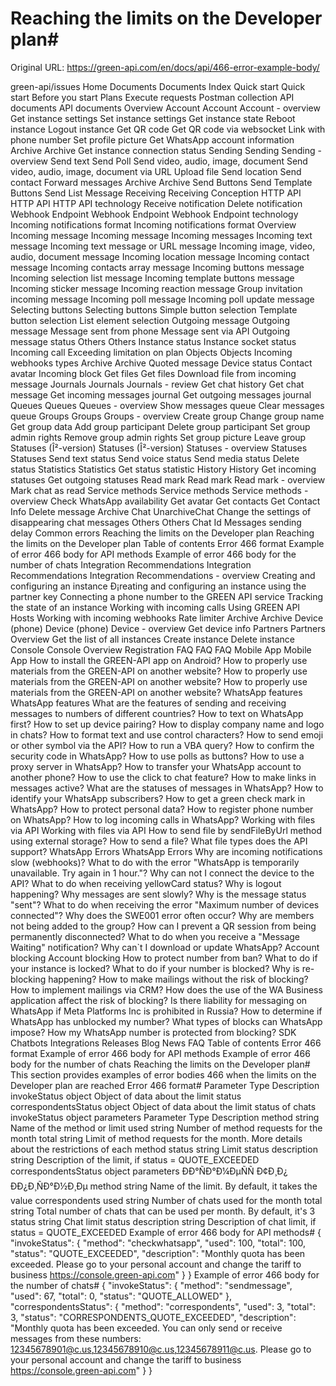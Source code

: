 # Reaching the limits on the Developer plan#

Original URL: https://green-api.com/en/docs/api/466-error-example-body/

green-api/issues Home Documents Documents Index Quick start Quick start Before you start Plans Execute requests Postman collection API documents API documents Overview Account Account Account - overview Get instance settings Set instance settings Get instance state Reboot instance Logout instance Get QR code Get QR code via websocket Link with phone number Set profile picture Get WhatsApp account information Archive Archive Get instance connection status Sending Sending Sending - overview Send text Send Poll Send video, audio, image, document Send video, audio, image, document via URL Upload file Send location Send contact Forward messages Archive Archive Send Buttons Send Template Buttons Send List Message Receiving Receiving Conception HTTP API HTTP API HTTP API technology Receive notification Delete notification Webhook Endpoint Webhook Endpoint Webhook Endpoint technology Incoming notifications format Incoming notifications format Overview Incoming message Incoming message Incoming messages Incoming text message Incoming text message or URL message Incoming image, video, audio, document message Incoming location message Incoming contact message Incoming contacts array message Incoming buttons message Incoming selection list message Incoming template buttons message Incoming sticker message Incoming reaction message Group invitation incoming message Incoming poll message Incoming poll update message Selecting buttons Selecting buttons Simple button selection Template button selection List element selection Outgoing message Outgoing message Message sent from phone Message sent via API Outgoing message status Others Others Instance status Instance socket status Incoming call Exceeding limitation on plan Objects Objects Incoming webhooks types Archive Archive Quoted message Device status Contact avatar Incoming block Get files Get files Download file from incoming message Journals Journals Journals - review Get chat history Get chat message Get incoming messages journal Get outgoing messages journal Queues Queues Queues - overview Show messages queue Clear messages queue Groups Groups Groups - overview Create group Change group name Get group data Add group participant Delete group participant Set group admin rights Remove group admin rights Set group picture Leave group Statuses (Î²-version) Statuses (Î²-version) Statuses - overview Statuses Statuses Send text status Send voice status Send media status Delete status Statistics Statistics Get status statistic History History Get incoming statuses Get outgoing statuses Read mark Read mark Read mark - overview Mark chat as read Service methods Service methods Service methods - overview Check WhatsApp availability Get avatar Get contacts Get Contact Info Delete message Archive Chat UnarchiveChat Change the settings of disappearing chat messages Others Others Chat Id Messages sending delay Common errors Reaching the limits on the Developer plan Reaching the limits on the Developer plan Table of contents Error 466 format Example of error 466 body for API methods Example of error 466 body for the number of chats Integration Recommendations Integration Recommendations Integration Recommendations - overview Creating and configuring an instance Ð¡reating and configuring an instance using the partner key Connecting a phone number to the GREEN API service Tracking the state of an instance Working with incoming calls Using GREEN API Hosts Working with incoming webhooks Rate limiter Archive Archive Device (phone) Device (phone) Device - overview Get device info Partners Partners Overview Get the list of all instances Create instance Delete instance Console Console Overview Registration FAQ FAQ FAQ Mobile App Mobile App How to install the GREEN-API app on Android? How to properly use materials from the GREEN-API on another website? How to properly use materials from the GREEN-API on another website? How to properly use materials from the GREEN-API on another website? WhatsApp features WhatsApp features What are the features of sending and receiving messages to numbers of different countries? How to text on WhatsApp first? How to set up device pairing? How to display company name and logo in chats? How to format text and use control characters? How to send emoji or other symbol via the API? How to run a VBA query? How to confirm the security code in WhatsApp? How to use polls as buttons? How to use a proxy server in WhatsApp? How to transfer your WhatsApp account to another phone? How to use the click to chat feature? How to make links in messages active? What are the statuses of messages in WhatsApp? How to identify your WhatsApp subscribers? How to get a green check mark in WhatsApp? How to protect personal data? How to register phone number on WhatsApp? How to log incoming calls in WhatsApp? Working with files via API Working with files via API How to send file by sendFileByUrl method using external storage? How to send a file? What file types does the API support? WhatsApp Errors WhatsApp Errors Why are incoming notifications slow (webhooks)? What to do with the error "WhatsApp is temporarily unavailable. Try again in 1 hour."? Why can not I connect the device to the API? What to do when receiving yellowCard status? Why is logout happening? Why messages are sent slowly? Why is the message status "sent"? What to do when receiving the error "Maximum number of devices connected"? Why does the SWE001 error often occur? Why are members not being added to the group? How can I prevent a QR session from being permanently disconnected? What to do when you receive a "Message Waiting" notification? Why can`t I download or update WhatsApp? Account blocking Account blocking How to protect number from ban? What to do if your instance is locked? What to do if your number is blocked? Why is re-blocking happening? How to make mailings without the risk of blocking? How to implement mailings via CRM? How does the use of the WA Business application affect the risk of blocking? Is there liability for messaging on WhatsApp if Meta Platforms Inc is prohibited in Russia? How to determine if WhatsApp has unblocked my number? What types of blocks can WhatsApp impose? How my WhatsApp number is protected from blocking? SDK Chatbots Integrations Releases Blog News FAQ Table of contents Error 466 format Example of error 466 body for API methods Example of error 466 body for the number of chats Reaching the limits on the Developer plan# This section provides examples of error bodies 466 when the limits on the Developer plan are reached Error 466 format# Parameter Type Description invokeStatus object Object of data about the limit status correspondentsStatus object Object of data about the limit status of chats invokeStatus object parameters Parameter Type Description method string Name of the method or limit used string Number of method requests for the month total string Limit of method requests for the month. More details about the restrictions of each method status string Limit status description string Description of the limit, if status = QUOTE_EXCEEDED correspondentsStatus object parameters ÐÐ°ÑÐ°Ð¼ÐµÑÑ Ð¢Ð¸Ð¿ ÐÐ¿Ð¸ÑÐ°Ð½Ð¸Ðµ method string Name of the limit. By default, it takes the value correspondents used string Number of chats used for the month total string Total number of chats that can be used per month. By default, it's 3 status string Chat limit status description string Description of chat limit, if status = QUOTE_EXCEEDED Example of error 466 body for API methods# { "invokeStatus": { "method": "checkwhatsapp", "used": 100, "total": 100, "status": "QUOTE_EXCEEDED", "description": "Monthly quota has been exceeded. Please go to your personal account and change the tariff to business https://console.green-api.com" } } Example of error 466 body for the number of chats# { "invokeStatus": { "method": "sendmessage", "used": 67, "total": 0, "status": "QUOTE_ALLOWED" }, "correspondentsStatus": { "method": "correspondents", "used": 3, "total": 3, "status": "CORRESPONDENTS_QUOTE_EXCEEDED", "description": "Monthly quota has been exceeded. You can only send or receive messages from these numbers: 12345678901@c.us,12345678910@c.us,12345678911@c.us. Please go to your personal account and change the tariff to business https://console.green-api.com" } }
